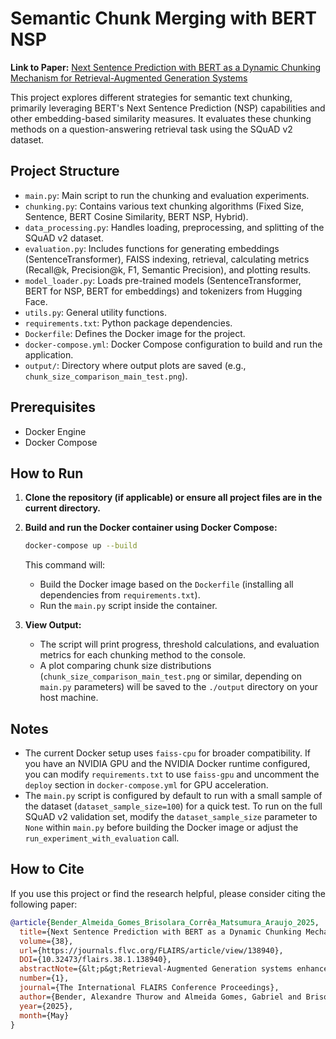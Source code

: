 # Semantic Chunk Merging with BERT NSP

**Link to Paper:** [Next Sentence Prediction with BERT as a Dynamic Chunking Mechanism for Retrieval-Augmented Generation Systems](https://journals.flvc.org/FLAIRS/article/view/138940)

This project explores different strategies for semantic text chunking, primarily leveraging BERT's Next Sentence Prediction (NSP) capabilities and other embedding-based similarity measures. It evaluates these chunking methods on a question-answering retrieval task using the SQuAD v2 dataset.

## Project Structure

- `main.py`: Main script to run the chunking and evaluation experiments.
- `chunking.py`: Contains various text chunking algorithms (Fixed Size, Sentence, BERT Cosine Similarity, BERT NSP, Hybrid).
- `data_processing.py`: Handles loading, preprocessing, and splitting of the SQuAD v2 dataset.
- `evaluation.py`: Includes functions for generating embeddings (SentenceTransformer), FAISS indexing, retrieval, calculating metrics (Recall@k, Precision@k, F1, Semantic Precision), and plotting results.
- `model_loader.py`: Loads pre-trained models (SentenceTransformer, BERT for NSP, BERT for embeddings) and tokenizers from Hugging Face.
- `utils.py`: General utility functions.
- `requirements.txt`: Python package dependencies.
- `Dockerfile`: Defines the Docker image for the project.
- `docker-compose.yml`: Docker Compose configuration to build and run the application.
- `output/`: Directory where output plots are saved (e.g., `chunk_size_comparison_main_test.png`).

## Prerequisites

- Docker Engine
- Docker Compose

## How to Run

1.  **Clone the repository (if applicable) or ensure all project files are in the current directory.**

2.  **Build and run the Docker container using Docker Compose:**

    ```bash
    docker-compose up --build
    ```

    This command will:
    - Build the Docker image based on the `Dockerfile` (installing all dependencies from `requirements.txt`).
    - Run the `main.py` script inside the container.

3.  **View Output:**
    - The script will print progress, threshold calculations, and evaluation metrics for each chunking method to the console.
    - A plot comparing chunk size distributions (`chunk_size_comparison_main_test.png` or similar, depending on `main.py` parameters) will be saved to the `./output` directory on your host machine.

## Notes

- The current Docker setup uses `faiss-cpu` for broader compatibility. If you have an NVIDIA GPU and the NVIDIA Docker runtime configured, you can modify `requirements.txt` to use `faiss-gpu` and uncomment the `deploy` section in `docker-compose.yml` for GPU acceleration.
- The `main.py` script is configured by default to run with a small sample of the dataset (`dataset_sample_size=100`) for a quick test. To run on the full SQuAD v2 validation set, modify the `dataset_sample_size` parameter to `None` within `main.py` before building the Docker image or adjust the `run_experiment_with_evaluation` call.

## How to Cite

If you use this project or find the research helpful, please consider citing the following paper:

```bibtex
@article{Bender_Almeida_Gomes_Brisolara_Corrêa_Matsumura_Araujo_2025,
  title={Next Sentence Prediction with BERT as a Dynamic Chunking Mechanism for Retrieval-Augmented Generation Systems},
  volume={38},
  url={https://journals.flvc.org/FLAIRS/article/view/138940},
  DOI={10.32473/flairs.38.1.138940},
  abstractNote={&lt;p&gt;Retrieval-Augmented Generation systems enhance the generative capabilities of large language models by grounding their responses in external knowledge bases, addressing some of their major limitations and improving their reliability for tasks requiring factual accuracy or domain-specific information. Chunking is a critical step in Retrieval-Augmented Generation pipelines, where text is divided into smaller segments to facilitate efficient retrieval and optimize the use of model context. This paper introduces a method that uses BERT&amp;#039;s Next Sentence Prediction to adaptively merge related sentences into context-aware chunks. We evaluate the approach on the SQuAD v2 dataset, comparing it to standard chunking methods using Recall@k, Precision@k, Contextual-Precision@k, and processing time as metrics. Results indicate that the proposed method achieves competitive retrieval performance while reducing computational time by roughly 60%, demonstrating its potential to improve Retrieval-Augmented Generation systems.&lt;/p&gt;},
  number={1},
  journal={The International FLAIRS Conference Proceedings},
  author={Bender, Alexandre Thurow and Almeida Gomes, Gabriel and Brisolara Corrêa, Ulisses and Matsumura Araujo, Ricardo},
  year={2025},
  month={May}
}
```
